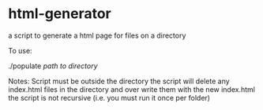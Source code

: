 # html-generator
a script to generate a html page for files on a directory

To use:

./populate *path to directory*

Notes:
Script must be outside the directory
the script will delete any index.html files in the directory and over write them with the new index.html
the script is not recursive (i.e. you must run it once per folder)
